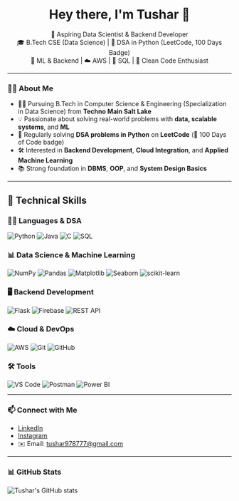 <h1 align="center">Hey there, I'm Tushar 👋</h1>

<p align="center">
  🚀 Aspiring Data Scientist & Backend Developer <br>
  🎓 B.Tech CSE (Data Science) | 🐍 DSA in Python (LeetCode, 100 Days Badge) <br>
  🤖 ML & Backend | ☁️ AWS | 💾 SQL | 🔧 Clean Code Enthusiast
</p>

---

### 🧑‍💻 About Me

- 👨‍🎓 Pursuing B.Tech in Computer Science & Engineering (Specialization in Data Science) from **Techno Main Salt Lake**
- 💡 Passionate about solving real-world problems with **data, scalable systems**, and **ML**
- 🔁 Regularly solving **DSA problems in Python** on **LeetCode** (🏅 100 Days of Code badge)
- 🛠️ Interested in **Backend Development**, **Cloud Integration**, and **Applied Machine Learning**
- 📚 Strong foundation in **DBMS**, **OOP**, and **System Design Basics**

---

## 🧰 Technical Skills

### 👨‍💻 Languages & DSA
![Python](https://img.shields.io/badge/Python-3670A0?style=for-the-badge&logo=python&logoColor=white)
![Java](https://img.shields.io/badge/Java-ED8B00?style=for-the-badge&logo=java&logoColor=white)
![C](https://img.shields.io/badge/C-00599C?style=for-the-badge&logo=c&logoColor=white)
![SQL](https://img.shields.io/badge/SQL-003B57?style=for-the-badge&logo=mysql&logoColor=white)

### 📊 Data Science & Machine Learning
![NumPy](https://img.shields.io/badge/NumPy-013243?style=for-the-badge&logo=numpy&logoColor=white)
![Pandas](https://img.shields.io/badge/Pandas-150458?style=for-the-badge&logo=pandas&logoColor=white)
![Matplotlib](https://img.shields.io/badge/Matplotlib-007ACC?style=for-the-badge&logo=matplotlib&logoColor=white)
![Seaborn](https://img.shields.io/badge/Seaborn-2C2D72?style=for-the-badge&logo=python&logoColor=white)
![scikit-learn](https://img.shields.io/badge/Scikit--Learn-F7931E?style=for-the-badge&logo=scikit-learn&logoColor=white)

### 🖥️ Backend Development
![Flask](https://img.shields.io/badge/Flask-000000?style=for-the-badge&logo=flask&logoColor=white)
![Firebase](https://img.shields.io/badge/Firebase-FFCA28?style=for-the-badge&logo=firebase&logoColor=black)
![REST API](https://img.shields.io/badge/REST%20API-FF6F61?style=for-the-badge&logo=fastapi&logoColor=white)

### ☁️ Cloud & DevOps
![AWS](https://img.shields.io/badge/AWS-232F3E?style=for-the-badge&logo=amazonaws&logoColor=white)
![Git](https://img.shields.io/badge/Git-F05032?style=for-the-badge&logo=git&logoColor=white)
![GitHub](https://img.shields.io/badge/GitHub-181717?style=for-the-badge&logo=github&logoColor=white)

### 🛠️ Tools
![VS Code](https://img.shields.io/badge/VSCode-007ACC?style=for-the-badge&logo=visual-studio-code&logoColor=white)
![Postman](https://img.shields.io/badge/Postman-FF6C37?style=for-the-badge&logo=postman&logoColor=white)
![Power BI](https://img.shields.io/badge/PowerBI-F2C811?style=for-the-badge&logo=powerbi&logoColor=black)

---

### 📫 Connect with Me

- [LinkedIn](https://www.linkedin.com/in/tusharkamaldeo)
- [Instagram](https://www.instagram.com/tushar_.bharti/)
- ✉️ Email: tushar978777@gmail.com

---

### 📊 GitHub Stats
![Tushar's GitHub stats](https://github-readme-stats.vercel.app/api?username=Tushar9898&show_icons=true&theme=radical)

